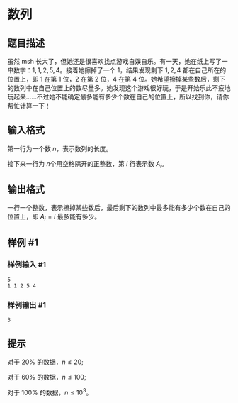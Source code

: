 # 数列

## 题目描述

虽然 msh 长大了，但她还是很喜欢找点游戏自娱自乐。有一天，她在纸上写了一串数字：$1, 1, 2, 5, 4$。接着她擦掉了一个 $1$，结果发现剩下 $1, 2, 4$ 都在自己所在的位置上，即 $1$ 在第 $1$ 位，$2$ 在第 $2$ 位，$4$ 在第 $4$ 位。她希望擦掉某些数后，剩下的数列中在自己位置上的数尽量多。她发现这个游戏很好玩，于是开始乐此不疲地玩起来……不过她不能确定最多能有多少个数在自己的位置上，所以找到你，请你帮忙计算一下！

## 输入格式

第一行为一个数 $n$，表示数列的长度。

接下来一行为 $n$个用空格隔开的正整数，第 $i$ 行表示数 $A_i$。

## 输出格式

一行一个整数，表示擦掉某些数后，最后剩下的数列中最多能有多少个数在自己的位置上，即 $A_i=i$ 最多能有多少。

## 样例 #1

### 样例输入 #1

```
5
1 1 2 5 4
```

### 样例输出 #1

```
3
```

## 提示

对于 $20\%$ 的数据，$n\leq 20$;

对于 $60\%$ 的数据，$n\leq 100$;

对于 $100\%$ 的数据，$n\leq 10^3$。
